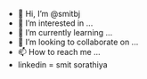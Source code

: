 - 👋 Hi, I’m @smitbj
- 👀 I’m interested in ...
- 🌱 I’m currently learning ...
- 💞️ I’m looking to collaborate on ...
- 📫 How to reach me ...
- linkedin = smit sorathiya

<!---
smitbj/smitbj is a ✨ special ✨ repository because its `README.md` (this file) appears on your GitHub profile.
You can click the Preview link to take a look at your changes.
--->
